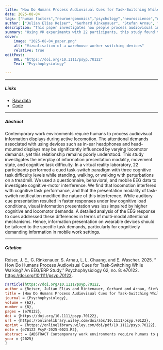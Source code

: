 ```yaml
---
title: "How Do Humans Process Audiovisual Cues for Task-Switching While Walking? An EEG/ERP Study" 
date: 2025-08-04
tags: ["human factors","neuroergonomics","psychology","neuroscience","wearables"]
author: ["Julian Elias Reiser", "Gerhard Rinkenauer", "Stefan Arnau", "Lewis L. Chuang","Edmund Wascher"]
description: "This paper investigates how people process audiovisual information while walking and moving, examining the interaction between cognitive tasks and physical movement. The study uses virtual reality, behavioral measures, and EEG data to understand attention demands when using wearable devices during locomotion. Published in Psychophysiology, 2025." 
summary: "Using VR experiments with 22 participants, this study found that walking interferes with cognitive task performance, but the type of information presentation (audio vs. visual) matters significantly. While auditory cues led to faster responses under simple conditions, visual information was more resilient when both cognitive and movement demands were high. The research suggests that wearable device interfaces should be designed differently depending on the complexity of tasks users need to perform while moving." 
cover:
    image: "2025-08-04_paper.png"
    alt: "Vizualisation of a warehouse worker switching devices"
    relative: true
editPost:
    URL: "https://doi.org/10.1111/psyp.70122"
    Text: "Psychophysiology"

---
```


---

##### Links

+ [Raw data](https://doi.org/10.5281/zenodo.14506178)
+ [Code](https://github.com/julianreiser/grail_switch.git)

---

##### Abstract

Contemporary work environments require humans to process audiovisual information displays during active locomotion. The attentional demands associated with using devices such as in-ear headphones and head-mounted displays may be significantly influenced by varying locomotor demands, yet this relationship remains poorly understood. This study investigates the interplay of information presentation modality, movement state, and cognitive task difficulty. In a virtual reality laboratory, 22 participants performed a cued task-switch paradigm with three cognitive task difficulty levels while standing, walking, or walking with perturbations on a treadmill. We used a questionnaire, behavioral, and mobile EEG data to investigate cognitive-motor interference. We find that locomotion interfered with cognitive task performance, and that the presentation modality of task-switch notification modified the nature of this interference. While auditory cue presentation resulted in faster responses under low cognitive load conditions, visual information presentation was less impaired by higher cognitive and locomotor demands. A detailed analysis of the EEG response to cues addressed these differences in terms of multi-modal attentional mechanisms. Hence, information presentation on wearable devices should be tailored to the specific task demands, particularly for cognitively demanding information in mobile work settings.

---

##### Citation

Reiser, J. E., G. Rinkenauer, S. Arnau, L. L. Chuang, and E. Wascher. 2025. “ How Do Humans Process Audiovisual Cues for Task-Switching While Walking? An EEG/ERP Study.” Psychophysiology 62, no. 8: e70122. https://doi.org/10.1111/psyp.70122.

```BibTeX
@article{https://doi.org/10.1111/psyp.70122,
author = {Reiser, Julian Elias and Rinkenauer, Gerhard and Arnau, Stefan and Chuang, Lewis L. and Wascher, Edmund},
title = {How Do Humans Process Audiovisual Cues for Task-Switching While Walking? An EEG/ERP Study},
journal = {Psychophysiology},
volume = {62},
number = {8},
pages = {e70122},
doi = {https://doi.org/10.1111/psyp.70122},
url = {https://onlinelibrary.wiley.com/doi/abs/10.1111/psyp.70122},
eprint = {https://onlinelibrary.wiley.com/doi/pdf/10.1111/psyp.70122},
note = {e70122 PsyP-2025-0023.R2},
abstract = {ABSTRACT Contemporary work environments require humans to process audiovisual information displays during active locomotion. The attentional demands associated with using devices such as in-ear headphones and head-mounted displays may be significantly influenced by varying locomotor demands, yet this relationship remains poorly understood. This study investigates the interplay of information presentation modality, movement state, and cognitive task difficulty. In a virtual reality laboratory, 22 participants performed a cued task-switch paradigm with three cognitive task difficulty levels while standing, walking, or walking with perturbations on a treadmill. We used a questionnaire, behavioral, and mobile EEG data to investigate cognitive-motor interference. We find that locomotion interfered with cognitive task performance, and that the presentation modality of task-switch notification modified the nature of this interference. While auditory cue presentation resulted in faster responses under low cognitive load conditions, visual information presentation was less impaired by higher cognitive and locomotor demands. A detailed analysis of the EEG response to cues addressed these differences in terms of multi-modal attentional mechanisms. Hence, information presentation on wearable devices should be tailored to the specific task demands, particularly for cognitively demanding information in mobile work settings.},
year = {2025}
}
```